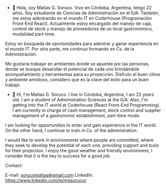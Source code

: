- 👋 Hola, soy Matías G. Soruco. Vivo en Córdoba, Argentina, tengo 22 años. Soy estudiante de Ciencias de Administración en el IUA. También, me estoy adentrando en el mundo IT en Coderhouse (Programación Front-End React). Actualmente estoy encargado del manejo de caja, control de stock y manejo de proveedores de un local gastronómico, modalidad part-time.

Estoy en búsqueda de oportunidades para adentrar y ganar experiencia en el mundo IT. Por otra parte, me continuo formando en Cs. de la Administración.

Me gustaría trabajar en ambientes donde se apueste por las personas, donde se busque desarollar el potencial de cada uno brindándole acompañamiento y herramientas para su proyección. Disfruto el buen clima y ambiente amistoso, considero que es la clave del éxito para un buen trabajo.

- 👋 Hi, I'm Matías G. Soruco. I live in Córdoba, Argentina, I am 22 years old. I am a student of Administration Sciences at the IUA. Also, I'm getting into the IT world at Coderhouse (React Front-End Programming). I am currently in charge of cash management, stock control and supplier management of a gastronomic establishment, part-time mode.

I am looking for opportunities to enter and gain experience in the IT world. On the other hand, I continue to train in Cs. of the administration.

I would like to work in environments where people are committed, where they seek to develop the potential of each one, providing support and tools for their projection. I enjoy the good weather and friendly environment, I consider that it is the key to success for a good job.


Contact:

E-mail: sorucomatias@gmail.com
LinkedIn: https://www.linkedin.com/in/mgsoruco/



<!---
matiug3g/matiug3g is a ✨ special ✨ repository because its `README.md` (this file) appears on your GitHub profile.
You can click the Preview link to take a look at your changes.
--->
